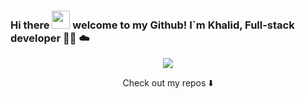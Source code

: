 
### Hi there <img src="https://github.com/piyushP7pravin/piyushP7pravin/blob/master/Hi.gif" width="29px"> welcome to my Github! I`m Khalid, Full-stack developer 👨‍💻 ☁️

<p align="center">
 <img src="https://media.giphy.com/media/d8KefZiJ2ae0VMAmsi/giphy.gif"/>
</p>


<p align="center">
Check out my repos ⬇️  
</p>

